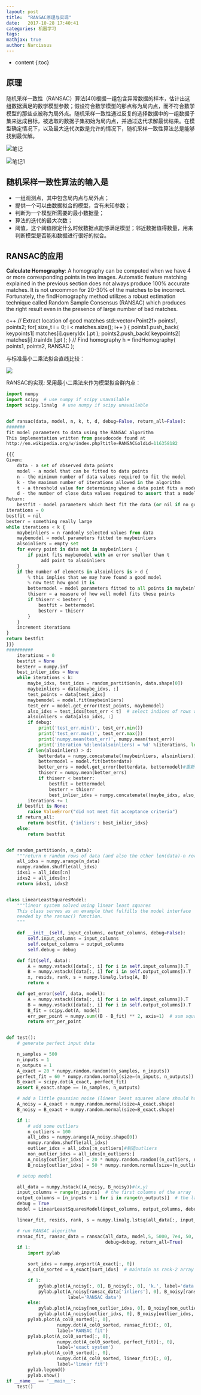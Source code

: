 ```yaml
---
layout: post
title:  "RANSAC原理与实现"
date:   2017-10-28 17:40:41
categories: 机器学习
tags: 
mathjax: true
author: Narcissus
---
```


* content
{:toc}



## 原理
随机采样一致性（RANSAC）算法[40]根据一组包含异常数据的样本，估计出这组数据满足的数学模型参数；假设符合数学模型的那点称为局内点，而不符合数学模型的那些点被称为局外点。随机采样一致性通过反复的选择数据中的一组数据子集来达成目标，被选取的数据子集初始为局内点，并通过迭代求解最优结果。在模型确定情况下，以及最大迭代次数是允许的情况下，随机采样一致性算法总是能够找到最优解。

![笔记](https://narcissuspicbed.oss-cn-hangzhou.aliyuncs.com/D83FCE8D60B93DD3337E69F042024D1B.png)

![笔记1](https://narcissuspicbed.oss-cn-hangzhou.aliyuncs.com/FC388591AA16C50F6F6FCC5CE9CEC29B.png)


## 随机采样一致性算法的输入是

* 一组观测点，其中包含局内点与局外点；
* 提供一个可以由数据拟合的模型，含有未知参数；
* 判断为一个模型所需要的最小数据量；
* 算法的迭代的最大次数；
* 阈值，这个阈值限定什么时候数据点能够满足模型；邻近数据值得数量，用来判断模型是否能和数据进行很好的拟合。


## RANSAC的应用

**Calculate Homography**:
A homography can be computed when we have 4 or more corresponding points in two images. Automatic feature matching explained in the previous section does not always produce 100% accurate matches. It is not uncommon for 20-30% of the matches to be incorrect. Fortunately, the findHomography method utilizes a robust estimation technique called Random Sample Consensus (RANSAC) which produces the right result even in the presence of large number of bad matches.

c++
// Extract location of good matches
 std::vector\<Point2f\> points1, points2;
 for( size\_t i = 0; i \< matches.size(); i++ )
 {
   points1.push\_back( keypoints1[ matches[i].queryIdx ].pt );
   points2.push\_back( keypoints2[ matches[i].trainIdx ].pt );
 }
 // Find homography
 h = findHomography( points1, points2, RANSAC );



与标准最小二乘法拟合直线比较：

![](https://narcissuspicbed.oss-cn-hangzhou.aliyuncs.com/2E669BCB074D1FCA0572858E7CF112D9.png)

RANSAC的实现: 采用最小二乘法来作为模型拟合群内点：

```python
import numpy
import scipy  # use numpy if scipy unavailable
import scipy.linalg  # use numpy if scipy unavailable


def ransac(data, model, n, k, t, d, debug=False, return_all=False):
#######
fit model parameters to data using the RANSAC algorithm
This implementation written from pseudocode found at
http://en.wikipedia.org/w/index.php?title=RANSAC&oldid=116358182

{{{
Given:
    data - a set of observed data points
    model - a model that can be fitted to data points
    n - the minimum number of data values required to fit the model
    k - the maximum number of iterations allowed in the algorithm
    t - a threshold value for determining when a data point fits a model
    d - the number of close data values required to assert that a model fits well to data
Return:
    bestfit - model parameters which best fit the data (or nil if no good model is found)
iterations = 0
bestfit = nil
besterr = something really large
while iterations < k {
    maybeinliers = n randomly selected values from data
    maybemodel = model parameters fitted to maybeinliers
    alsoinliers = empty set
    for every point in data not in maybeinliers {
        if point fits maybemodel with an error smaller than t
             add point to alsoinliers
    }
    if the number of elements in alsoinliers is > d {
        % this implies that we may have found a good model
        % now test how good it is
        bettermodel = model parameters fitted to all points in maybeinliers and alsoinliers
        thiserr = a measure of how well model fits these points
        if thiserr < besterr {
            bestfit = bettermodel
            besterr = thiserr
        }
    }
    increment iterations
}
return bestfit
}}}
##########
    iterations = 0
    bestfit = None
    besterr = numpy.inf
    best_inlier_idxs = None
    while iterations < k:
        maybe_idxs, test_idxs = random_partition(n, data.shape[0])
        maybeinliers = data[maybe_idxs, :]
        test_points = data[test_idxs]
        maybemodel = model.fit(maybeinliers)
        test_err = model.get_error(test_points, maybemodel)
        also_idxs = test_idxs[test_err < t]  # select indices of rows with accepted points
        alsoinliers = data[also_idxs, :]
        if debug:
            print('test_err.min()', test_err.min())
            print('test_err.max()', test_err.max())
            print('numpy.mean(test_err)', numpy.mean(test_err))
            print('iteration %d:len(alsoinliers) = %d' %(iterations, len(alsoinliers)))
        if len(alsoinliers) > d:
            betterdata = numpy.concatenate((maybeinliers, alsoinliers))
            bettermodel = model.fit(betterdata)
            better_errs = model.get_error(betterdata, bettermodel)#重新计算总的error
            thiserr = numpy.mean(better_errs)
            if thiserr < besterr:
                bestfit = bettermodel
                besterr = thiserr
                best_inlier_idxs = numpy.concatenate((maybe_idxs, also_idxs))
        iterations += 1
    if bestfit is None:
        raise ValueError("did not meet fit acceptance criteria")
    if return_all:
        return bestfit, {'inliers': best_inlier_idxs}
    else:
        return bestfit


def random_partition(n, n_data):
    """return n random rows of data (and also the other len(data)-n rows)"""
    all_idxs = numpy.arange(n_data)
    numpy.random.shuffle(all_idxs)
    idxs1 = all_idxs[:n]
    idxs2 = all_idxs[n:]
    return idxs1, idxs2


class LinearLeastSquaresModel:
    """linear system solved using linear least squares
    This class serves as an example that fulfills the model interface
    needed by the ransac() function.
    """

    def __init__(self, input_columns, output_columns, debug=False):
        self.input_columns = input_columns
        self.output_columns = output_columns
        self.debug = debug

    def fit(self, data):
        A = numpy.vstack([data[:, i] for i in self.input_columns]).T
        B = numpy.vstack([data[:, i] for i in self.output_columns]).T
        x, resids, rank, s = numpy.linalg.lstsq(A, B)
        return x

    def get_error(self, data, model):
        A = numpy.vstack([data[:, i] for i in self.input_columns]).T
        B = numpy.vstack([data[:, i] for i in self.output_columns]).T
        B_fit = scipy.dot(A, model)
        err_per_point = numpy.sum((B - B_fit) ** 2, axis=1)  # sum squared error per row
        return err_per_point


def test():
    # generate perfect input data

    n_samples = 500
    n_inputs = 1
    n_outputs = 1
    A_exact = 20 * numpy.random.random((n_samples, n_inputs))
    perfect_fit = 60 * numpy.random.normal(size=(n_inputs, n_outputs))  # the model
    B_exact = scipy.dot(A_exact, perfect_fit)
    assert B_exact.shape == (n_samples, n_outputs)

    # add a little gaussian noise (linear least squares alone should handle this well)
    A_noisy = A_exact + numpy.random.normal(size=A_exact.shape)
    B_noisy = B_exact + numpy.random.normal(size=B_exact.shape)

    if 1:
        # add some outliers
        n_outliers = 100
        all_idxs = numpy.arange(A_noisy.shape[0])
        numpy.random.shuffle(all_idxs)
        outlier_idxs = all_idxs[:n_outliers]#制造outliers
        non_outlier_idxs = all_idxs[n_outliers:]
        A_noisy[outlier_idxs] = 20 * numpy.random.random((n_outliers, n_inputs))
        B_noisy[outlier_idxs] = 50 * numpy.random.normal(size=(n_outliers, n_outputs))

    # setup model

    all_data = numpy.hstack((A_noisy, B_noisy))#(x,y)
    input_columns = range(n_inputs)  # the first columns of the array
    output_columns = [n_inputs + i for i in range(n_outputs)]  # the last columns of the array
    debug = True
    model = LinearLeastSquaresModel(input_columns, output_columns, debug=debug)

    linear_fit, resids, rank, s = numpy.linalg.lstsq(all_data[:, input_columns], all_data[:, output_columns])

    # run RANSAC algorithm
    ransac_fit, ransac_data = ransac(all_data, model,5, 5000, 7e4, 50,  # misc. parameters
                                     debug=debug, return_all=True)
    if 1:
        import pylab

        sort_idxs = numpy.argsort(A_exact[:, 0])
        A_col0_sorted = A_exact[sort_idxs]  # maintain as rank-2 array

        if 1:
            pylab.plot(A_noisy[:, 0], B_noisy[:, 0], 'k.', label='data')
            pylab.plot(A_noisy[ransac_data['inliers'], 0], B_noisy[ransac_data['inliers'], 0], 'bx',
                       label='RANSAC data')
        else:
            pylab.plot(A_noisy[non_outlier_idxs, 0], B_noisy[non_outlier_idxs, 0], 'k.', label='noisy data')
            pylab.plot(A_noisy[outlier_idxs, 0], B_noisy[outlier_idxs, 0], 'r.', label='outlier data')
        pylab.plot(A_col0_sorted[:, 0],
                   numpy.dot(A_col0_sorted, ransac_fit)[:, 0],
                   label='RANSAC fit')
        pylab.plot(A_col0_sorted[:, 0],
                   numpy.dot(A_col0_sorted, perfect_fit)[:, 0],
                   label='exact system')
        pylab.plot(A_col0_sorted[:, 0],
                   numpy.dot(A_col0_sorted, linear_fit)[:, 0],
                   label='linear fit')
        pylab.legend()
        pylab.show()
if __name__ == '__main__':
    test()
```
